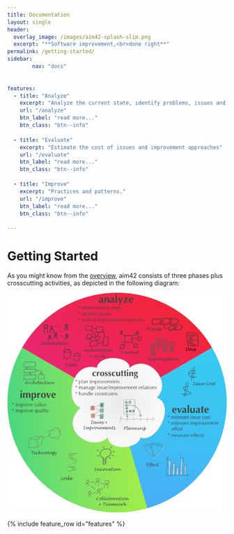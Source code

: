 ```yaml
---
title: Documentation
layout: single
header:
  overlay_image: /images/aim42-splash-slim.png
  excerpt: "**Software improvement,<br>done right**"
permalink: /getting-started/
sidebar:
        nav: "docs"


features:
  - title: "Analyze"
    excerpt: "Analyze the current state, identify problems, issues and risks."
    url: "/analyze"
    btn_label: "read more..."
    btn_class: "btn--info"

  - title: "Evaluate"
    excerpt: "Estimate the cost of issues and improvement approaches"
    url: "/evaluate"
    btn_label: "read more..."
    btn_class: "btn--info"

  - title: "Improve"
    excerpt: "Practices and patterns."
    url: "/improve"
    btn_label: "read more..."
    btn_class: "btn--info"

---
```


# Getting Started

As you might know from the [overview](/overview), aim42 consists of three phases
plus crosscutting activities, as depicted in the following diagram:

![](/images/aim42-overview.png)


{% include feature_row id="features" %}
